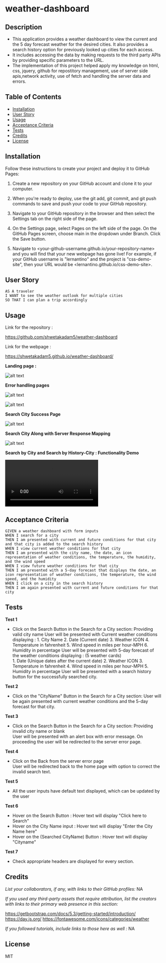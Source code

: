 # weather-dashboard

## Description

- This application provides a weather dashboard to view the current and the 5 day forecast weather for the desired cities. It also provides a search history option for previously looked up cities for each access.
- It includes accessing the data by making requests to the third party APIs by providing specific parameters to the URL.
- The implementation of this project helped apply my knowledge on html, css, jquery, github for repostitory management, use of server side apis,network activity, use of fetch and handling the server data and errors.

## Table of Contents 

- [Installation](#installation)
- [User Story](#userstory)
- [Usage](#usage)
- [Acceptance Criteria](#acceptancecriteria)
- [Tests](#tests)
- [Credits](#credits)
- [License](#license)

## Installation

Follow these instructions to create your project and deploy it to GitHub Pages:

1. Create a new repository on your GitHub account and clone it to your computer.

2. When you're ready to deploy, use the git add, git commit, and git push commands to save and push your code to your GitHub repository.

3. Navigate to your GitHub repository in the browser and then select the Settings tab on the right side of the page.

4. On the Settings page, select Pages on the left side of the page. On the GitHub Pages screen, choose main in the dropdown under Branch. Click the Save button.

5. Navigate to <your-github-username.github.io/your-repository-name> and you will find that your new webpage has gone live! For example, if your GitHub username is "lernantino" and the project is "css-demo-site", then your URL would be <lernantino.github.io/css-demo-site>.


## User Story 

```
AS A traveler
I WANT to see the weather outlook for multiple cities
SO THAT I can plan a trip accordingly
```

## Usage

Link for the repository : 

https://github.com/shwetakadam5/weather-dashboard

Link for the webpage : 

https://shwetakadam5.github.io/weather-dashboard/

**Landing page :**

![alt text](assets/images/weather-dashboard-homepage.jpeg)

**Error handling pages**

![alt text](assets/images/weather-dashboard-error-alert.jpg)


![alt text](assets/images/weather-dashboard-servererropage.jpeg)

**Search City Success Page**

![alt text](assets/images/weather-dashboard-search-success.jpeg)

**Search City Along with Server Response Mapping**

![alt text](assets/images/weather-dashboard-weathercards-serverresponse.png)

**Search by City and Search by History-City   : Functionality Demo**

![alt text](assets/images/weather-dashboard-demo.mp4)



## Acceptance Criteria

```
GIVEN a weather dashboard with form inputs
WHEN I search for a city
THEN I am presented with current and future conditions for that city and that city is added to the search history
WHEN I view current weather conditions for that city
THEN I am presented with the city name, the date, an icon representation of weather conditions, the temperature, the humidity, and the wind speed
WHEN I view future weather conditions for that city
THEN I am presented with a 5-day forecast that displays the date, an icon representation of weather conditions, the temperature, the wind speed, and the humidity
WHEN I click on a city in the search history
THEN I am again presented with current and future conditions for that city
```

## Tests

**Test 1**
- Click on the Search Button in the Search for a City section:  Providing valid city name
    User will be presented with Current weather conditions displaying :
        1. City Name
        2. Date (Current date)
        3. Weather ICON
        4. Temperature in fahrenheit
        5. Wind speed in miles per hour-MPH
        6. Humidity in percentage
   User will be presented with 5-day forecast of the weather conditions displaying : (5 weather cards)       
        1. Date (Unique dates after the current date)
        2. Weather ICON
        3. Temperature in fahrenheit
        4. Wind speed in miles per hour-MPH
        5. Humidity in percentage
    User will be presented with a search history button for the successfully searched city.
    

**Test 2**
- Click on the "CityName" Button in the Search for a City section: 
    User will be again presented with current weather conditions and the 5-day forecast for that city.

**Test 3**
- Click on the Search Button in the Search for a City section:  Providing invalid city name or blank  
    User will be presented with an alert box with error message. 
    On proceeding the user will be redirected to the server error page.

**Test 4**
- Click on the Back from the server error page  
    User will be redirected back to the home page with option to correct the invalid search text. 

**Test 5**
- All the user inputs have default text displayed, which can be updated by the user

**Test 6**
- Hover on the Search Button : Hover text will display "Click here to Search"
- Hover on the City Name input : Hover text will display "Enter the City Name here"
- Hover on the (Searched CityName) Button : Hover text will display "Cityname"

**Test 7**
- Check appropriate headers are displayed for every section.



## Credits

_List your collaborators, if any, with links to their GitHub profiles:_ NA

_If you used any third-party assets that require attribution, list the creators with links to their primary web presence in this section:_

https://getbootstrap.com/docs/5.3/getting-started/introduction/
https://day.js.org/
https://fontawesome.com/icons/categories/weather

_If you followed tutorials, include links to those here as well :_ NA


## License

MIT
